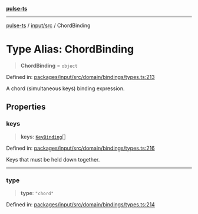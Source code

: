 [**pulse-ts**](../../../README.md)

***

[pulse-ts](../../../README.md) / [input/src](../README.md) / ChordBinding

# Type Alias: ChordBinding

> **ChordBinding** = `object`

Defined in: [packages/input/src/domain/bindings/types.ts:213](https://github.com/jlehett/pulse-ts/blob/b287bc18de1bbb78a8cc43f602a646e458610bc3/packages/input/src/domain/bindings/types.ts#L213)

A chord (simultaneous keys) binding expression.

## Properties

### keys

> **keys**: [`KeyBinding`](KeyBinding.md)[]

Defined in: [packages/input/src/domain/bindings/types.ts:216](https://github.com/jlehett/pulse-ts/blob/b287bc18de1bbb78a8cc43f602a646e458610bc3/packages/input/src/domain/bindings/types.ts#L216)

Keys that must be held down together.

***

### type

> **type**: `"chord"`

Defined in: [packages/input/src/domain/bindings/types.ts:214](https://github.com/jlehett/pulse-ts/blob/b287bc18de1bbb78a8cc43f602a646e458610bc3/packages/input/src/domain/bindings/types.ts#L214)
